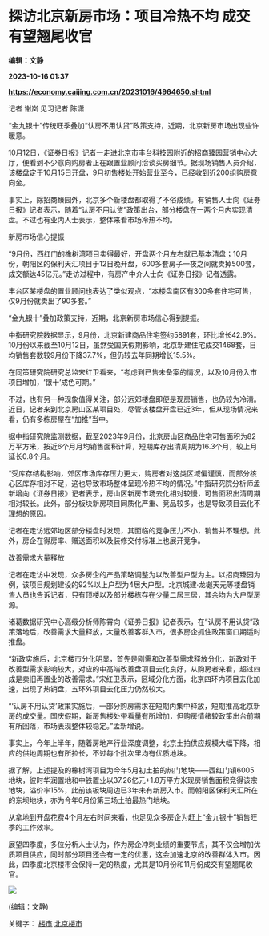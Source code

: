 # 探访北京新房市场：项目冷热不均 成交有望翘尾收官
**编辑：文静**

**2023-10-16 01:37**

**https://economy.caijing.com.cn/20231016/4964650.shtml**

记者 谢岚 见习记者 陈潇

“金九银十”传统旺季叠加“认房不用认贷”政策支持，近期，北京新房市场出现些许暖意。

10月12日，《证券日报》记者一走进北京市丰台科技园附近的招商臻园营销中心大厅，便看到不少意向购房者正在跟置业顾问洽谈买房细节。据现场销售人员介绍，该楼盘定于10月15日开盘，9月初售楼处开始营业至今，已经收到近200组购房意向金。

事实上，除招商臻园外，北京多个新楼盘都取得了不俗成绩。有销售人士向《证券日报》记者表示，随着“认房不用认贷”政策出台，部分楼盘在一两个月内实现清盘。不过也有业内人士表示，整体来看市场冷热不均。

新房市场信心提振

“9月份，西红门的橡树湾项目卖得最好，开盘两个月左右就已基本清盘；10月份，朝阳区的保利天汇项目于12日晚开盘，600多套房子一夜之间就卖掉500套，成交额达45亿元。”走访过程中，有房产中介人士向《证券日报》记者透露。

丰台区某楼盘的置业顾问也表达了类似观点，“本楼盘南区有300多套住宅可售，仅9月份就卖出了90多套。”

“金九银十”叠加政策支持，近期，北京新房市场信心得到提振。

中指研究院数据显示，9月份，北京新建商品住宅签约5891套，环比增长42.9%。10月份以来截至10月12日，虽然受国庆假期影响，北京新建住宅成交1468套，日均销售套数较9月份下降37.7%，但仍较去年同期增长15.5%。

在同策研究院研究总监宋红卫看来，“考虑到已售未备案的情况，以及10月份入市项目增加，‘银十’成色可期。”

不过，也有另一种现象值得关注，部分远郊楼盘即便是现房销售，也仍较为冷清。近日，记者来到北京房山区某项目处，尽管该楼盘开盘已近3年，但从现场情况来看，仍有多栋房屋在“加推”当中。

据中指研究院监测数据，截至2023年9月份，北京房山区商品住宅可售面积为82万平方米，按近6个月月均销售面积计算，短期库存出清周期为16.3个月，较上月延长0.8个月。

“受库存结构影响，郊区市场库存压力更大，购房者对这类区域偏谨慎，而部分核心区库存相对不足，这也导致市场整体呈现冷热不均的情况。”中指研究院分析师孟新增向《证券日报》记者表示，房山区新房市场去化相对较慢，可售面积出清周期相对较长。此外，部分板块新房项目同质化严重、竞品较多，也是导致项目去化不理想的原因。

记者在走访远郊地区部分楼盘时发现，其面临的竞争压力不小，销售并不理想。此外，房企在得房率、赠送面积以及装修交付标准上也展开竞争。

改善需求大量释放

记者在走访中发现，众多房企的产品策略调整为以改善型户型为主。以招商臻园为例，该项目规划建设的92%以上户型为4居大户型。北京城建·龙樾天元等楼盘销售人员也告诉记者，只有顶楼以及部分楼栋存在少量二居三居，其余均为大户型房源。

诸葛数据研究中心高级分析师陈霄向《证券日报》记者表示，在“认房不用认贷”政策落地后，改善需求大量释放，大量改善客群入市，很多房企抓住政策窗口期适时推盘。

“新政实施后，北京楼市分化明显，首先是刚需和改善型需求释放分化，新政对于改善型需求影响较大，对应的中高端改善盘项目去化良好，从购房者来看，超过四成是卖旧再置业的改善需求。”宋红卫表示，区域分化方面，北京四环内项目去化加速，出现了热销盘，五环外项目去化压力仍然较大。

“‘认房不用认贷’政策实施后，一部分购房需求在短期内集中释放，短期推高北京新房的成交量。国庆假期，新房售楼处带看量有所增加，但购房情绪较政策出台前期有所回落，市场表现整体较稳定。”孟新增说。

事实上，今年上半年，随着房地产行业深度调整，北京土拍供应规模大幅下降，相应的供地周期也有所拉长，不过每个批次里均有优质地块。

据了解，上述提及的橡树湾项目为今年5月初土拍的热门地块——西红门镇6005地块，彼时华润置地和中铁置业以37.26亿元+1.8万平方米现房销售面积竞得该宗地块，溢价率15%，此前该板块周边已3年未有新房入市。而朝阳区保利天汇所在的东坝地块，亦为今年6月份第三场土拍最热门地块。

从拿地到开盘花费4个月左右时间来看，也足见众多房企为赶上“金九银十”销售旺季的工作效率。

展望四季度，多位分析人士认为，作为房企冲刺业绩的重要节点，其不仅会增加优质项目供应，同时部分项目还会有一定的优惠，这会加速北京的改善群体入市。因此，四季度北京楼市会保持一定的热度，尤其是10月份和11月份成交有望翘尾收官。

![](https://tx1.cdn.caijing.com.cn/2014-03-27/114048455.jpg)

(编辑：文静)

关键字： [楼市](https://app.caijing.com.cn/tags.php?tag=%E6%A5%BC%E5%B8%82 "楼市") [北京楼市](https://app.caijing.com.cn/tags.php?tag=%E5%8C%97%E4%BA%AC%E6%A5%BC%E5%B8%82 "北京楼市")